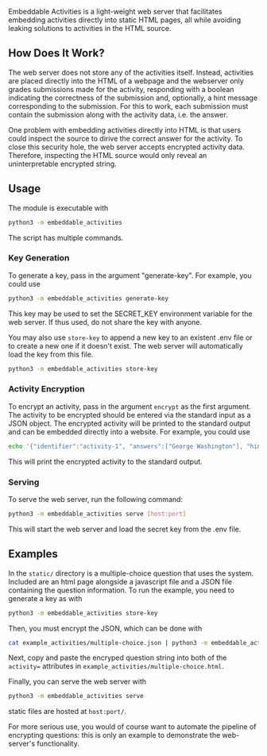 Embeddable Activities is a light-weight web server that facilitates embedding activities directly into static HTML pages,
all while avoiding leaking solutions to activities in the HTML source.


## How Does It Work?
The web server does not store any of the activities itself.
Instead, activities are placed directly into the HTML of a webpage and the webserver only grades submissions made for the activity,
responding with a boolean indicating the correctness of the submission and, optionally, a hint message corresponding to the submission.
For this to work, each submission must contain the submission along with the activity data, i.e. the answer.

One problem with embedding activities directly into HTML is that users could inspect the source to dirive the correct answer for the activity.
To close this security hole, the web server accepts encrypted activity data.
Therefore, inspecting the HTML source would only reveal an uninterpretable encrypted string.


## Usage

The module is executable with

```bash
python3 -m embeddable_activities
```

The script has multiple commands.


### Key Generation

To generate a key, pass in the argument "generate-key".
For example, you could use
```bash
python3 -m embeddable_activities generate-key
```
This key may be used to set the SECRET_KEY environment variable for the web server.
If thus used, do not share the key with anyone.

You may also use `store-key` to append a new key to an existent .env file or to create a new one if it doesn't exist.
The web server will automatically load the key from this file.

```bash
python3 -m embeddable_activities store-key
```

### Activity Encryption

To encrypt an activity, pass in the argument `encrypt` as the first argument.
The activity to be encrypted should be entered via the standard input as a JSON object.
The encrypted activity will be printed to the standard output and can be embedded directly
into a website.
For example, you could use
```bash
echo '{"identifier":"activity-1", "answers":["George Washington"], "hints": {"Donald Trump": "Wrong!"}}' | python3 -m embeddable_activities encrypt
```
This will print the encrypted activity to the standard output.


### Serving

To serve the web server, run the following command:
```bash
python3 -m embeddable_activities serve [host:port]
```
This will start the web server and load the secret key from the .env file.

## Examples

In the `static/` directory is a multiple-choice question that uses the system.
Included are an html page alongside a javascript file and a JSON file containing the question information.
To run the example, you need to generate a key as with

```bash
python3 -m embeddable_activities store-key
```

Then, you must encrypt the JSON, which can be done with

```bash
cat example_activities/multiple-choice.json | python3 -m embeddable_activities encrypt
```

Next, copy and paste the encryped question string into both of the `activity=` attributes in `example_activities/multiple-choice.html`.

Finally, you can serve the web server with

```bash
python3 -m embeddable_activities serve
```

static files are hosted at `host:port/`.

For more serious use, you would of course want to automate the pipeline of encrypting questions: this is only an example to demonstrate the web-server's functionality.